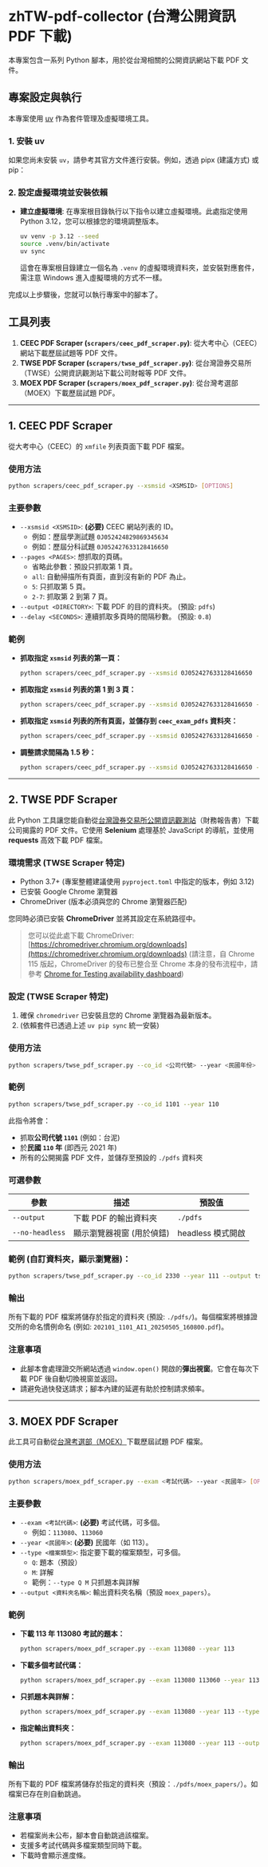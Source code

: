 # zhTW-pdf-collector (台灣公開資訊 PDF 下載)

本專案包含一系列 Python 腳本，用於從台灣相關的公開資訊網站下載 PDF 文件。

## 專案設定與執行

本專案使用 [uv](https://github.com/astral-sh/uv) 作為套件管理及虛擬環境工具。

### 1. 安裝 uv

如果您尚未安裝 `uv`，請參考其官方文件進行安裝。例如，透過 pipx (建議方式) 或 pip：

### 2. 設定虛擬環境並安裝依賴

- **建立虛擬環境**:
   在專案根目錄執行以下指令以建立虛擬環境。此處指定使用 Python 3.12，您可以根據您的環境調整版本。

   ```bash
   uv venv -p 3.12 --seed
   source .venv/bin/activate
   uv sync
   ```
   這會在專案根目錄建立一個名為 `.venv` 的虛擬環境資料夾，並安裝對應套件，需注意 Windows 進入虛擬環境的方式不一樣。

完成以上步驟後，您就可以執行專案中的腳本了。

## 工具列表

1.  **CEEC PDF Scraper (`scrapers/ceec_pdf_scraper.py`)**: 從大考中心（CEEC）網站下載歷屆試題等 PDF 文件。
2.  **TWSE PDF Scraper (`scrapers/twse_pdf_scraper.py`)**: 從台灣證券交易所（TWSE）公開資訊觀測站下載公司財報等 PDF 文件。
3.  **MOEX PDF Scraper (`scrapers/moex_pdf_scraper.py`)**: 從台灣考選部（MOEX）下載歷屆試題 PDF。

---

## 1. CEEC PDF Scraper

從大考中心（CEEC）的 `xmfile` 列表頁面下載 PDF 檔案。

### 使用方法

```bash
python scrapers/ceec_pdf_scraper.py --xsmsid <XSMSID> [OPTIONS]
```

### 主要參數

*   `--xsmsid <XSMSID>`: **(必要)** CEEC 網站列表的 ID。
    *   例如：歷屆學測試題 `0J052424829869345634`
    *   例如：歷屆分科試題 `0J052427633128416650`
*   `--pages <PAGES>`: 想抓取的頁碼。
    *   省略此參數：預設只抓取第 1 頁。
    *   `all`: 自動掃描所有頁面，直到沒有新的 PDF 為止。
    *   `5`: 只抓取第 5 頁。
    *   `2-7`: 抓取第 2 到第 7 頁。
*   `--output <DIRECTORY>`: 下載 PDF 的目的資料夾。 (預設: `pdfs`)
*   `--delay <SECONDS>`: 連續抓取多頁時的間隔秒數。 (預設: `0.8`)

### 範例

*   **抓取指定 `xsmsid` 列表的第一頁：**
    ```bash
    python scrapers/ceec_pdf_scraper.py --xsmsid 0J052427633128416650
    ```

*   **抓取指定 `xsmsid` 列表的第 1 到 3 頁：**
    ```bash
    python scrapers/ceec_pdf_scraper.py --xsmsid 0J052427633128416650 --pages 1-3
    ```

*   **抓取指定 `xsmsid` 列表的所有頁面，並儲存到 `ceec_exam_pdfs` 資料夾：**
    ```bash
    python scrapers/ceec_pdf_scraper.py --xsmsid 0J052427633128416650 --pages all --output ceec_exam_pdfs
    ```

*   **調整請求間隔為 1.5 秒：**
    ```bash
    python scrapers/ceec_pdf_scraper.py --xsmsid 0J052427633128416650 --pages all --delay 1.5
    ```

---

## 2. TWSE PDF Scraper

此 Python 工具讓您能自動從[台灣證券交易所公開資訊觀測站](https://mops.twse.com.tw/mops/#/web/t57sb01_q1)（財務報告書）下載公司揭露的 PDF 文件。它使用 **Selenium** 處理基於 JavaScript 的導航，並使用 **requests** 高效下載 PDF 檔案。

### 環境需求 (TWSE Scraper 特定)

*   Python 3.7+ (專案整體建議使用 `pyproject.toml` 中指定的版本，例如 3.12)
*   已安裝 Google Chrome 瀏覽器
*   ChromeDriver (版本必須與您的 Chrome 瀏覽器匹配)

您同時必須已安裝 **ChromeDriver** 並將其設定在系統路徑中。

> 您可以從此處下載 ChromeDriver: [https://chromedriver.chromium.org/downloads](https://chromedriver.chromium.org/downloads) (請注意，自 Chrome 115 版起，ChromeDriver 的發布已整合至 Chrome 本身的發布流程中，請參考 [Chrome for Testing availability dashboard](https://googlechromelabs.github.io/chrome-for-testing/))

### 設定 (TWSE Scraper 特定)

1.  確保 `chromedriver` 已安裝且您的 Chrome 瀏覽器為最新版本。
2.  (依賴套件已透過上述 `uv pip sync` 統一安裝)

### 使用方法

```bash
python scrapers/twse_pdf_scraper.py --co_id <公司代號> --year <民國年份> [OPTIONS]
```

### 範例

```bash
python scrapers/twse_pdf_scraper.py --co_id 1101 --year 110
```

此指令將會：

*   抓取**公司代號 `1101`** (例如：台泥)
*   於**民國 `110` 年** (即西元 2021 年)
*   所有的公開揭露 PDF 文件，並儲存至預設的 `./pdfs` 資料夾

### 可選參數

| 參數            | 描述                                  | 預設值      |
| --------------- | ------------------------------------- | ----------- |
| `--output`      | 下載 PDF 的輸出資料夾                 | `./pdfs`    |
| `--no-headless` | 顯示瀏覽器視窗 (用於偵錯)             | headless 模式開啟 |

### 範例 (自訂資料夾，顯示瀏覽器)：

```bash
python scrapers/twse_pdf_scraper.py --co_id 2330 --year 111 --output tsmc_2022 --no-headless
```

### 輸出

所有下載的 PDF 檔案將儲存於指定的資料夾 (預設: `./pdfs/`)。每個檔案將根據證交所的命名慣例命名 (例如: `202101_1101_AI1_20250505_160800.pdf`)。

### 注意事項

*   此腳本會處理證交所網站透過 `window.open()` 開啟的**彈出視窗**。它會在每次下載 PDF 後自動切換視窗並返回。
*   請避免過快發送請求；腳本內建的延遲有助於控制請求頻率。

---

## 3. MOEX PDF Scraper

此工具可自動從[台灣考選部（MOEX）](https://wwwq.moex.gov.tw)下載歷屆試題 PDF 檔案。

### 使用方法

```bash
python scrapers/moex_pdf_scraper.py --exam <考試代碼> --year <民國年> [OPTIONS]
```

### 主要參數

*   `--exam <考試代碼>`: **(必要)** 考試代碼，可多個。
    *   例如：`113080`、`113060`
*   `--year <民國年>`: **(必要)** 民國年（如 113）。
*   `--type <檔案類型>`: 指定要下載的檔案類型，可多個。
    *   `Q`: 題本（預設）
    *   `M`: 詳解
    *   範例：`--type Q M` 只抓題本與詳解
*   `--output <資料夾名稱>`: 輸出資料夾名稱（預設 `moex_papers`）。

### 範例

*   **下載 113 年 113080 考試的題本：**
    ```bash
    python scrapers/moex_pdf_scraper.py --exam 113080 --year 113
    ```

*   **下載多個考試代碼：**
    ```bash
    python scrapers/moex_pdf_scraper.py --exam 113080 113060 --year 113
    ```

*   **只抓題本與詳解：**
    ```bash
    python scrapers/moex_pdf_scraper.py --exam 113080 --year 113 --type Q M
    ```

*   **指定輸出資料夾：**
    ```bash
    python scrapers/moex_pdf_scraper.py --exam 113080 --year 113 --output my_moex_pdfs
    ```

### 輸出

所有下載的 PDF 檔案將儲存於指定的資料夾（預設：`./pdfs/moex_papers/`）。如檔案已存在則自動跳過。

### 注意事項

*   若檔案尚未公布，腳本會自動跳過該檔案。
*   支援多考試代碼與多檔案類型同時下載。
*   下載時會顯示進度條。